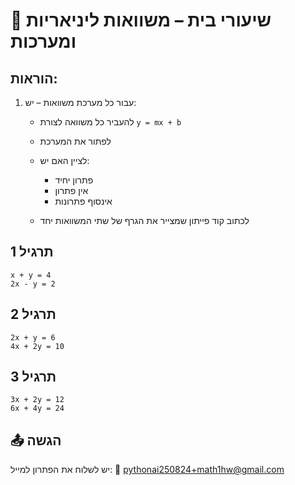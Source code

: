 # 📝 שיעורי בית – משוואות ליניאריות ומערכות

## הוראות:

1. עבור כל מערכת משוואות – יש:

   * להעביר כל משוואה לצורת `y = mx + b`
   * לפתור את המערכת
   * לציין האם יש:

     * פתרון יחיד
     * אין פתרון
     * אינסוף פתרונות
   * לכתוב קוד פייתון שמצייר את הגרף של שתי המשוואות יחד

## תרגיל 1

```
x + y = 4
2x - y = 2
```

## תרגיל 2

```
2x + y = 6
4x + 2y = 10
```

## תרגיל 3

```
3x + 2y = 12
6x + 4y = 24
```

## 📤 הגשה

יש לשלוח את הפתרון למייל:
📧 [pythonai250824+math1hw@gmail.com](mailto:pythonai250824+math1hw@gmail.com)
